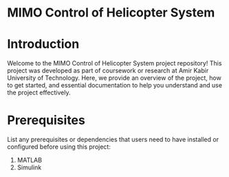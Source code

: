 # MIMO Control of Helicopter System

# Introduction
Welcome to the MIMO Control of Helicopter System project repository! This project was developed as part of coursework or research at Amir Kabir University of Technology. Here, we provide an overview of the project, how to get started, and essential documentation to help you understand and use the project effectively.

# Prerequisites
List any prerequisites or dependencies that users need to have installed or configured before using this project:
1) MATLAB 
2) Simulink
